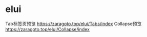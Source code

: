 # elui

Tab标签页预览  https://zaragoto.top/elui/Tabs/index
Collapse预览 https://zaragoto.top/elui/Collapse/index